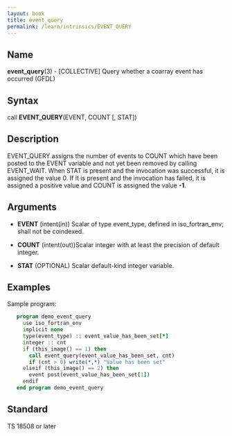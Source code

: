 ```yaml
---
layout: book
title: event_query
permalink: /learn/intrinsics/EVENT_QUERY
---
```

## __Name__

__event\_query__(3) - \[COLLECTIVE\] Query whether a coarray event has occurred
(GFDL)

## __Syntax__

call __EVENT\_QUERY__(EVENT, COUNT \[, STAT\])

## __Description__

EVENT\_QUERY assigns the number of events to COUNT which have been
posted to the EVENT variable and not yet been removed by calling
EVENT\_WAIT. When STAT is present and the invocation was successful, it
is assigned the value 0. If it is present and the invocation has failed,
it is assigned a positive value and COUNT is assigned the value __-1__.

## __Arguments__

  - __EVENT__
    (intent(in)) Scalar of type event\_type, defined in
    iso\_fortran\_env; shall not be coindexed.

  - __COUNT__
    (intent(out))Scalar integer with at least the precision of default
    integer.

  - __STAT__
    (OPTIONAL) Scalar default-kind integer variable.

## __Examples__

Sample program:

```fortran
   program demo_event_query
     use iso_fortran_env
     implicit none
     type(event_type) :: event_value_has_been_set[*]
     integer :: cnt
     if (this_image() == 1) then
       call event_query(event_value_has_been_set, cnt)
       if (cnt > 0) write(*,*) "Value has been set"
     elseif (this_image() == 2) then
       event post(event_value_has_been_set[1])
     endif
   end program demo_event_query
```

## __Standard__

TS 18508 or later
